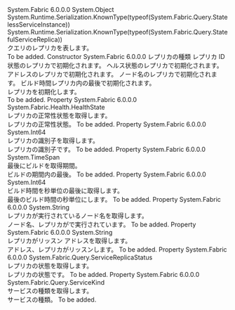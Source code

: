 <Type Name="Replica" FullName="System.Fabric.Query.Replica">
  <TypeSignature Language="C#" Value="public abstract class Replica" />
  <TypeSignature Language="ILAsm" Value=".class public auto ansi abstract beforefieldinit Replica extends System.Object" />
  <TypeSignature Language="DocId" Value="T:System.Fabric.Query.Replica" />
  <TypeSignature Language="VB.NET" Value="Public MustInherit Class Replica" />
  <TypeSignature Language="F#" Value="type Replica = class" />
  <AssemblyInfo>
    <AssemblyName>System.Fabric</AssemblyName>
    <AssemblyVersion>6.0.0.0</AssemblyVersion>
  </AssemblyInfo>
  <Base>
    <BaseTypeName>System.Object</BaseTypeName>
  </Base>
  <Interfaces />
  <Attributes>
    <Attribute>
      <AttributeName>System.Runtime.Serialization.KnownType(typeof(System.Fabric.Query.StatelessServiceInstance))</AttributeName>
    </Attribute>
    <Attribute>
      <AttributeName>System.Runtime.Serialization.KnownType(typeof(System.Fabric.Query.StatefulServiceReplica))</AttributeName>
    </Attribute>
  </Attributes>
  <Docs>
    <summary>
      <para>クエリのレプリカを表します。</para>
    </summary>
    <remarks>To be added.</remarks>
  </Docs>
  <Members>
    <Member MemberName=".ctor">
      <MemberSignature Language="C#" Value="protected Replica (System.Fabric.Query.ServiceKind serviceKind, long id, System.Fabric.Query.ServiceReplicaStatus replicaStatus, System.Fabric.Health.HealthState healthState, string replicaAddress, string nodeName, TimeSpan lastInBuildDuration);" />
      <MemberSignature Language="ILAsm" Value=".method familyhidebysig specialname rtspecialname instance void .ctor(valuetype System.Fabric.Query.ServiceKind serviceKind, int64 id, valuetype System.Fabric.Query.ServiceReplicaStatus replicaStatus, valuetype System.Fabric.Health.HealthState healthState, string replicaAddress, string nodeName, valuetype System.TimeSpan lastInBuildDuration) cil managed" />
      <MemberSignature Language="DocId" Value="M:System.Fabric.Query.Replica.#ctor(System.Fabric.Query.ServiceKind,System.Int64,System.Fabric.Query.ServiceReplicaStatus,System.Fabric.Health.HealthState,System.String,System.String,System.TimeSpan)" />
      <MemberSignature Language="F#" Value="new System.Fabric.Query.Replica : System.Fabric.Query.ServiceKind * int64 * System.Fabric.Query.ServiceReplicaStatus * System.Fabric.Health.HealthState * string * string * TimeSpan -&gt; System.Fabric.Query.Replica" Usage="new System.Fabric.Query.Replica (serviceKind, id, replicaStatus, healthState, replicaAddress, nodeName, lastInBuildDuration)" />
      <MemberType>Constructor</MemberType>
      <AssemblyInfo>
        <AssemblyName>System.Fabric</AssemblyName>
        <AssemblyVersion>6.0.0.0</AssemblyVersion>
      </AssemblyInfo>
      <Parameters>
        <Parameter Name="serviceKind" Type="System.Fabric.Query.ServiceKind" />
        <Parameter Name="id" Type="System.Int64" />
        <Parameter Name="replicaStatus" Type="System.Fabric.Query.ServiceReplicaStatus" />
        <Parameter Name="healthState" Type="System.Fabric.Health.HealthState" />
        <Parameter Name="replicaAddress" Type="System.String" />
        <Parameter Name="nodeName" Type="System.String" />
        <Parameter Name="lastInBuildDuration" Type="System.TimeSpan" />
      </Parameters>
      <Docs>
        <param name="serviceKind">
          <para>レプリカの種類</para>
        </param>
        <param name="id">
          <para>レプリカ ID</para>
        </param>
        <param name="replicaStatus">
          <para>状態のレプリカで初期化されます。</para>
        </param>
        <param name="healthState">
          <para>ヘルス状態のレプリカで初期化されます。</para>
        </param>
        <param name="replicaAddress">
          <para>アドレスのレプリカで初期化されます。</para>
        </param>
        <param name="nodeName">
          <para>ノード名のレプリカで初期化されます。</para>
        </param>
        <param name="lastInBuildDuration">
          <para>ビルド時間レプリカ内の最後で初期化されます。</para>
        </param>
        <summary>
          <para>レプリカを初期化します。</para>
        </summary>
        <remarks>To be added.</remarks>
      </Docs>
    </Member>
    <Member MemberName="HealthState">
      <MemberSignature Language="C#" Value="public System.Fabric.Health.HealthState HealthState { get; }" />
      <MemberSignature Language="ILAsm" Value=".property instance valuetype System.Fabric.Health.HealthState HealthState" />
      <MemberSignature Language="DocId" Value="P:System.Fabric.Query.Replica.HealthState" />
      <MemberSignature Language="VB.NET" Value="Public ReadOnly Property HealthState As HealthState" />
      <MemberSignature Language="F#" Value="member this.HealthState : System.Fabric.Health.HealthState" Usage="System.Fabric.Query.Replica.HealthState" />
      <MemberType>Property</MemberType>
      <AssemblyInfo>
        <AssemblyName>System.Fabric</AssemblyName>
        <AssemblyVersion>6.0.0.0</AssemblyVersion>
      </AssemblyInfo>
      <ReturnValue>
        <ReturnType>System.Fabric.Health.HealthState</ReturnType>
      </ReturnValue>
      <Docs>
        <summary>
          <para>レプリカの正常性状態を取得します。</para>
        </summary>
        <value>
          <para>レプリカの正常性状態。</para>
        </value>
        <remarks>To be added.</remarks>
      </Docs>
    </Member>
    <Member MemberName="Id">
      <MemberSignature Language="C#" Value="public long Id { get; protected set; }" />
      <MemberSignature Language="ILAsm" Value=".property instance int64 Id" />
      <MemberSignature Language="DocId" Value="P:System.Fabric.Query.Replica.Id" />
      <MemberSignature Language="VB.NET" Value="Public Property Id As Long" />
      <MemberSignature Language="F#" Value="member this.Id : int64 with get, set" Usage="System.Fabric.Query.Replica.Id" />
      <MemberType>Property</MemberType>
      <AssemblyInfo>
        <AssemblyName>System.Fabric</AssemblyName>
        <AssemblyVersion>6.0.0.0</AssemblyVersion>
      </AssemblyInfo>
      <ReturnValue>
        <ReturnType>System.Int64</ReturnType>
      </ReturnValue>
      <Docs>
        <summary>
          <para>レプリカの識別子を取得します。</para>
        </summary>
        <value>
          <para>レプリカの識別子です。</para>
        </value>
        <remarks>To be added.</remarks>
      </Docs>
    </Member>
    <Member MemberName="LastInBuildDuration">
      <MemberSignature Language="C#" Value="public TimeSpan LastInBuildDuration { get; }" />
      <MemberSignature Language="ILAsm" Value=".property instance valuetype System.TimeSpan LastInBuildDuration" />
      <MemberSignature Language="DocId" Value="P:System.Fabric.Query.Replica.LastInBuildDuration" />
      <MemberSignature Language="VB.NET" Value="Public ReadOnly Property LastInBuildDuration As TimeSpan" />
      <MemberSignature Language="F#" Value="member this.LastInBuildDuration : TimeSpan" Usage="System.Fabric.Query.Replica.LastInBuildDuration" />
      <MemberType>Property</MemberType>
      <AssemblyInfo>
        <AssemblyName>System.Fabric</AssemblyName>
        <AssemblyVersion>6.0.0.0</AssemblyVersion>
      </AssemblyInfo>
      <ReturnValue>
        <ReturnType>System.TimeSpan</ReturnType>
      </ReturnValue>
      <Docs>
        <summary>
          <para>最後にビルドを取得期間。</para>
        </summary>
        <value>
          <para>ビルドの期間内の最後。</para>
        </value>
        <remarks>To be added.</remarks>
      </Docs>
    </Member>
    <Member MemberName="LastInBuildDurationInSeconds">
      <MemberSignature Language="C#" Value="protected internal long LastInBuildDurationInSeconds { get; }" />
      <MemberSignature Language="ILAsm" Value=".property instance int64 LastInBuildDurationInSeconds" />
      <MemberSignature Language="DocId" Value="P:System.Fabric.Query.Replica.LastInBuildDurationInSeconds" />
      <MemberSignature Language="VB.NET" Value="Protected Friend ReadOnly Property LastInBuildDurationInSeconds As Long" />
      <MemberSignature Language="F#" Value="member this.LastInBuildDurationInSeconds : int64" Usage="System.Fabric.Query.Replica.LastInBuildDurationInSeconds" />
      <MemberType>Property</MemberType>
      <AssemblyInfo>
        <AssemblyName>System.Fabric</AssemblyName>
        <AssemblyVersion>6.0.0.0</AssemblyVersion>
      </AssemblyInfo>
      <ReturnValue>
        <ReturnType>System.Int64</ReturnType>
      </ReturnValue>
      <Docs>
        <summary>
            ビルド時間を秒単位の最後に取得します。
            </summary>
        <value>最後のビルド時間の秒単位にします。</value>
        <remarks>To be added.</remarks>
      </Docs>
    </Member>
    <Member MemberName="NodeName">
      <MemberSignature Language="C#" Value="public string NodeName { get; }" />
      <MemberSignature Language="ILAsm" Value=".property instance string NodeName" />
      <MemberSignature Language="DocId" Value="P:System.Fabric.Query.Replica.NodeName" />
      <MemberSignature Language="VB.NET" Value="Public ReadOnly Property NodeName As String" />
      <MemberSignature Language="F#" Value="member this.NodeName : string" Usage="System.Fabric.Query.Replica.NodeName" />
      <MemberType>Property</MemberType>
      <AssemblyInfo>
        <AssemblyName>System.Fabric</AssemblyName>
        <AssemblyVersion>6.0.0.0</AssemblyVersion>
      </AssemblyInfo>
      <ReturnValue>
        <ReturnType>System.String</ReturnType>
      </ReturnValue>
      <Docs>
        <summary>
          <para>レプリカが実行されているノード名を取得します。</para>
        </summary>
        <value>
          <para>ノード名、レプリカがで実行されています。</para>
        </value>
        <remarks>To be added.</remarks>
      </Docs>
    </Member>
    <Member MemberName="ReplicaAddress">
      <MemberSignature Language="C#" Value="public string ReplicaAddress { get; }" />
      <MemberSignature Language="ILAsm" Value=".property instance string ReplicaAddress" />
      <MemberSignature Language="DocId" Value="P:System.Fabric.Query.Replica.ReplicaAddress" />
      <MemberSignature Language="VB.NET" Value="Public ReadOnly Property ReplicaAddress As String" />
      <MemberSignature Language="F#" Value="member this.ReplicaAddress : string" Usage="System.Fabric.Query.Replica.ReplicaAddress" />
      <MemberType>Property</MemberType>
      <AssemblyInfo>
        <AssemblyName>System.Fabric</AssemblyName>
        <AssemblyVersion>6.0.0.0</AssemblyVersion>
      </AssemblyInfo>
      <ReturnValue>
        <ReturnType>System.String</ReturnType>
      </ReturnValue>
      <Docs>
        <summary>
          <para>レプリカがリッスン アドレスを取得します。</para>
        </summary>
        <value>
          <para>アドレス、レプリカがリッスンします。</para>
        </value>
        <remarks>To be added.</remarks>
      </Docs>
    </Member>
    <Member MemberName="ReplicaStatus">
      <MemberSignature Language="C#" Value="public System.Fabric.Query.ServiceReplicaStatus ReplicaStatus { get; }" />
      <MemberSignature Language="ILAsm" Value=".property instance valuetype System.Fabric.Query.ServiceReplicaStatus ReplicaStatus" />
      <MemberSignature Language="DocId" Value="P:System.Fabric.Query.Replica.ReplicaStatus" />
      <MemberSignature Language="VB.NET" Value="Public ReadOnly Property ReplicaStatus As ServiceReplicaStatus" />
      <MemberSignature Language="F#" Value="member this.ReplicaStatus : System.Fabric.Query.ServiceReplicaStatus" Usage="System.Fabric.Query.Replica.ReplicaStatus" />
      <MemberType>Property</MemberType>
      <AssemblyInfo>
        <AssemblyName>System.Fabric</AssemblyName>
        <AssemblyVersion>6.0.0.0</AssemblyVersion>
      </AssemblyInfo>
      <ReturnValue>
        <ReturnType>System.Fabric.Query.ServiceReplicaStatus</ReturnType>
      </ReturnValue>
      <Docs>
        <summary>
          <para>レプリカの状態を取得します。</para>
        </summary>
        <value>
          <para>レプリカの状態です。</para>
        </value>
        <remarks>To be added.</remarks>
      </Docs>
    </Member>
    <Member MemberName="ServiceKind">
      <MemberSignature Language="C#" Value="public System.Fabric.Query.ServiceKind ServiceKind { get; }" />
      <MemberSignature Language="ILAsm" Value=".property instance valuetype System.Fabric.Query.ServiceKind ServiceKind" />
      <MemberSignature Language="DocId" Value="P:System.Fabric.Query.Replica.ServiceKind" />
      <MemberSignature Language="VB.NET" Value="Public ReadOnly Property ServiceKind As ServiceKind" />
      <MemberSignature Language="F#" Value="member this.ServiceKind : System.Fabric.Query.ServiceKind" Usage="System.Fabric.Query.Replica.ServiceKind" />
      <MemberType>Property</MemberType>
      <AssemblyInfo>
        <AssemblyName>System.Fabric</AssemblyName>
        <AssemblyVersion>6.0.0.0</AssemblyVersion>
      </AssemblyInfo>
      <ReturnValue>
        <ReturnType>System.Fabric.Query.ServiceKind</ReturnType>
      </ReturnValue>
      <Docs>
        <summary>
            サービスの種類を取得します。
            </summary>
        <value>サービスの種類。</value>
        <remarks>To be added.</remarks>
      </Docs>
    </Member>
  </Members>
</Type>